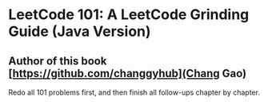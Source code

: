 # LeetCode 101: A LeetCode Grinding Guide (Java Version)
## Author of this book [https://github.com/changgyhub](Chang Gao)
Redo all 101 problems first, and then finish all follow-ups chapter by chapter.
